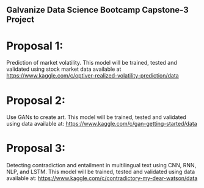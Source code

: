 ## Galvanize Data Science Bootcamp Capstone-3 Project
# Proposal 1:
Prediction of market volatility. This model will be trained, tested and validated using stock market data available at https://www.kaggle.com/c/optiver-realized-volatility-prediction/data

# Proposal 2:
Use GANs to create art. This model will be trained, tested and validated using data available at: https://www.kaggle.com/c/gan-getting-started/data

# Proposal 3:
Detecting contradiction and entailment in multilingual text using  CNN, RNN, NLP, and LSTM. This model will be trained, tested and validated using data available at: https://www.kaggle.com/c/contradictory-my-dear-watson/data
